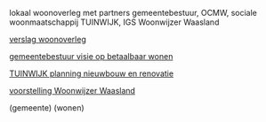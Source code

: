 lokaal woonoverleg met partners gemeentebestuur, OCMW, sociale woonmaatschappij TUINWIJK, IGS Woonwijzer Waasland

[verslag woonoverleg](best/Verslag%20woonoverleg%2019%20dec%2024.pdf)

[gemeentebestuur visie op betaalbaar wonen](best/waasmunster%20visie%20betaalbaar%20wonen%202024.pdf)

[TUINWIJK planning nieuwbouw en renovatie](best/overzicht%20projecten%20Tuinwijk%202025.pptx)

[voorstelling Woonwijzer Waasland](best/voorstelling%20Woonwijzer%20Waasland.pptx)

(gemeente) (wonen)

